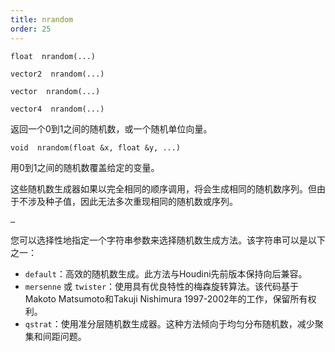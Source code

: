 ```yaml
---
title: nrandom
order: 25
---
```

`float  nrandom(...)`

`vector2  nrandom(...)`

`vector  nrandom(...)`

`vector4  nrandom(...)`

返回一个0到1之间的随机数，或一个随机单位向量。

`void  nrandom(float &x, float &y, ...)`

用0到1之间的随机数覆盖给定的变量。

这些随机数生成器如果以完全相同的顺序调用，将会生成相同的随机数序列。但由于不涉及种子值，因此无法多次重现相同的随机数或序列。

`…`

您可以选择性地指定一个字符串参数来选择随机数生成方法。该字符串可以是以下之一：

- `default`：高效的随机数生成。此方法与Houdini先前版本保持向后兼容。
- `mersenne` 或 `twister`：使用具有优良特性的梅森旋转算法。该代码基于Makoto Matsumoto和Takuji Nishimura 1997-2002年的工作，保留所有权利。
- `qstrat`：使用准分层随机数生成器。这种方法倾向于均匀分布随机数，减少聚集和间距问题。